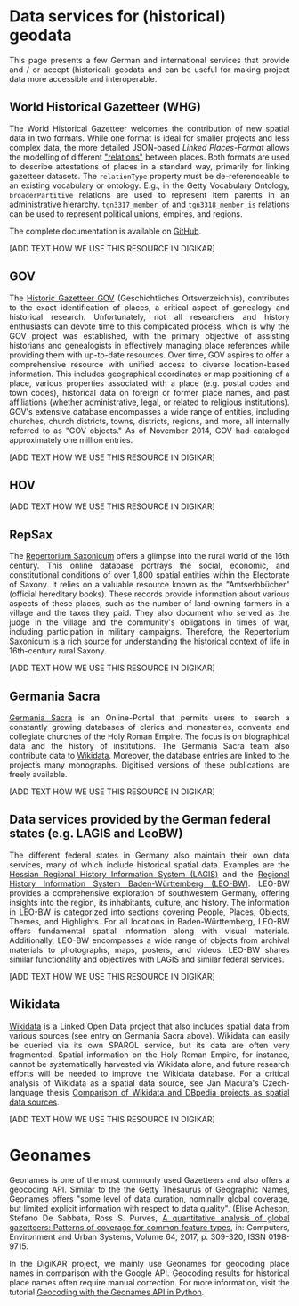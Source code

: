 # Data services for (historical) geodata

<p align="justify">This page presents a few German and international services that provide and / or accept (historical) geodata and can be useful for making project data more accessible and interoperable.

## World Historical Gazetteer (WHG)

<p align="justify">The World Historical Gazetteer welcomes the contribution of new spatial data in two formats. While one format is ideal for smaller projects and less complex data,
the more detailed JSON-based <em>Linked Places-Format</em> allows the modelling of different <a href="﻿https://github.com/LinkedPasts/linked-places-format">"relations"</a>﻿ between places. Both formats are used to describe attestations of places in a standard way, primarily for linking gazetteer datasets. 
The <code>relationType</code> property must be de-referenceable to an existing vocabulary or ontology. E.g., in the Getty Vocabulary Ontology, <code>broaderPartitive</code> relations are used to represent item parents in an administrative hierarchy. <code>tgn3317_member_of</code> and <code>tgn3318_member_is</code> relations can be used to represent political unions, empires, and regions.</p>

<p align="justify">The complete documentation is available on <a href="https://github.com/WorldHistoricalGazetteer/whgazetteer">GitHub</a>.

<p align="justify">[ADD TEXT HOW WE USE THIS RESOURCE IN DIGIKAR]</p>

## GOV

<p align="justify">The <a href="http://www.gov.genealogy.net/search/index">Historic Gazetteer GOV</a> (Geschichtliches Ortsverzeichnis), contributes to the exact identification of places, a critical aspect of genealogy and historical research. Unfortunately, not all researchers and history enthusiasts can devote time to this complicated process, which is why the GOV project was established, with the primary objective of assisting historians and genealogists in effectively managing place references while providing them with up-to-date resources. Over time, GOV aspires to offer a comprehensive resource with unified access to diverse location-based information. This includes geographical coordinates or map positioning of a place, various properties associated with a place (e.g. postal codes and town codes), historical data on foreign or former place names, and past affiliations (whether administrative, legal, or related to religious institutions). GOV's extensive database encompasses a wide range of entities, including churches, church districts, towns, districts, regions, and more, all internally referred to as "GOV objects." As of November 2014, GOV had cataloged approximately one million entries.</p>

<p align="justify">[ADD TEXT HOW WE USE THIS RESOURCE IN DIGIKAR]</p>

## HOV

<p align="justify"></p>


<p align="justify">[ADD TEXT HOW WE USE THIS RESOURCE IN DIGIKAR]</p>

## RepSax

<p align="justify">The <a href="https://repsax.isgv.de/">Repertorium Saxonicum</a> offers a glimpse into the rural world of the 16th century. This online database portrays the social, economic, and constitutional conditions of over 1,800 spatial entities within the Electorate of Saxony. It relies on a valuable resource known as the "Amtserbbücher" (official hereditary books). These records provide information about various aspects of these places, such as the number of land-owning farmers in a village and the taxes they paid. They also document who served as the judge in the village and the community's obligations in times of war, including participation in military campaigns. Therefore, the Repertorium Saxonicum is a rich source for understanding the historical context of life in 16th-century rural Saxony.</p>

<p align="justify">[ADD TEXT HOW WE USE THIS RESOURCE IN DIGIKAR]</p>

## Germania Sacra

<p align="justify"><a href="http://personendatenbank.germania-sacra.de/">Germania Sacra</a> is an Online-Portal that permits users to search a constantly growing databases of clerics and monasteries, convents and collegiate churches of the Holy Roman Empire. The focus is on biographical data and the history of institutions. The Germania Sacra team also contribute data to <a href="https://www.wikidata.org/wiki/Wikidata:Main_Page">Wikidata</a>. Moreover, the database entries are linked to the project’s many monographs. Digitised versions of these publications are freely available.</p>

<p align="justify">[ADD TEXT HOW WE USE THIS RESOURCE IN DIGIKAR]</p>

## Data services provided by the German federal states (e.g. LAGIS and LeoBW)

<p align="justify">The different federal states in Germany also maintain their own data services, many of which include historical spatial data. Examples are the <a href="https://www.lagis-hessen.de/en">Hessian Regional History Information System (LAGIS)</a> and the <a href="">Regional History Information System Baden-Württemberg (LEO-BW)</a>. LEO-BW provides a comprehensive exploration of southwestern Germany, offering insights into the region, its inhabitants, culture, and history. The information in LEO-BW is categorized into sections covering People, Places, Objects, Themes, and Highlights. For all locations in Baden-Württemberg, LEO-BW offers fundamental spatial information along with visual materials. Additionally, LEO-BW encompasses a wide range of objects from archival materials to photographs, maps, posters, and videos. LEO-BW shares similar functionality and objectives with LAGIS and similar federal services.</p>

<p align="justify">[ADD TEXT HOW WE USE THIS RESOURCE IN DIGIKAR]</p>

## Wikidata

<p align="justify"><a href="https://www.wikidata.org/wiki/Wikidata:Main_Page">Wikidata</a> is a Linked Open Data project that also includes spatial data from various sources (see entry on Germania Sacra above). Wikidata can easily be queried via its own SPARQL service, but its data are often very fragmented. Spatial information on the Holy Roman Empire, for instance, cannot be systematically harvested via Wikidata alone, and future research efforts will be needed to improve the Wikidata database. For a critical analysis of Wikidata as a spatial data source, see Jan Macura's Czech-language thesis <a href="https://zenodo.org/records/55381">Comparison of Wikidata and DBpedia projects as spatial data sources</a>.</p>

<p align="justify">[ADD TEXT HOW WE USE THIS RESOURCE IN DIGIKAR]</p>

# Geonames

<p align="justify">Geonames is one of the most commonly used Gazetteers and also offers a geocoding API. Similar to the the Getty Thesaurus of Geographic Names, Geonames offers "some level of data curation, nominally global coverage, but limited explicit information with respect to data quality". (Elise Acheson, Stefano De Sabbata, Ross S. Purves, <a href="https://doi.org/10.1016/j.compenvurbsys.2017.03.007">A quantitative analysis of global gazetteers: Patterns of coverage for common feature types</a>, in: Computers, Environment and Urban Systems, Volume 64, 2017, p. 309-320, ISSN 0198-9715.</p>

<p align="justify">In the DigiKAR project, we mainly use Geonames for geocoding place names in comparison with the Google API. Geocoding results for historical place names often require manual correction. For more information, visit the tutorial <a href="https://monikabarget.github.io/GeoHumTutorials/Tutorial_geocodingGEONAMES">Geocoding with the Geonames API in Python</a>.</p>
